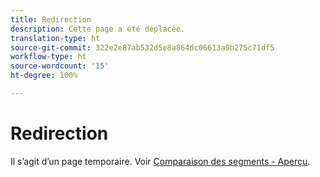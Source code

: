 ```yaml
---
title: Redirection
description: Cette page a été déplacée.
translation-type: ht
source-git-commit: 322e2e87ab532d5e8a864dc06613a9b275c71df5
workflow-type: ht
source-wordcount: '15'
ht-degree: 100%

---
```



# Redirection

Il s’agit d’un page temporaire. Voir [Comparaison des segments - Aperçu](segment-comparison.md).
